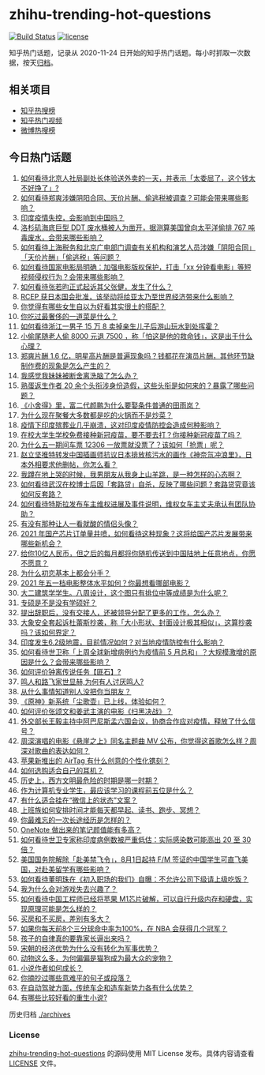 # zhihu-trending-hot-questions

[![Build Status](https://github.com/justjavac/zhihu-trending-hot-questions/workflows/ci/badge.svg?branch=master)](https://github.com/justjavac/zhihu-trending-hot-questions/actions)
[![license](https://img.shields.io/github/license/justjavac/zhihu-trending-hot-questions)](https://github.com/justjavac/zhihu-trending-hot-questions/blob/master/LICENSE)

知乎热门话题，记录从 2020-11-24 日开始的知乎热门话题。每小时抓取一次数据，按天[归档](./archives)。

## 相关项目

- [知乎热搜榜](https://github.com/justjavac/zhihu-trending-top-search)
- [知乎热门视频](https://github.com/justjavac/zhihu-trending-hot-video)
- [微博热搜榜](https://github.com/justjavac/weibo-trending-hot-search)

## 今日热门话题

<!-- BEGIN -->
<!-- 最后更新时间 Thu Apr 29 2021 03:06:47 GMT+0800 (China Standard Time) -->

1. [如何看待北京人社局副处长体验送外卖的一天，并表示「太委屈了，这个钱太不好挣了」?](https://www.zhihu.com/question/456959883)
2. [如何看待郑爽涉嫌阴阳合同、天价片酬、偷逃税被调查？可能会带来哪些影响？](https://www.zhihu.com/question/457029348)
3. [印度疫情失控，会影响到中国吗？](https://www.zhihu.com/question/456775767)
4. [洛杉矶海底巨型 DDT 废水桶被人为凿开，据测算美国曾向太平洋偷排 767
   吨毒废水，会带来哪些影响？](https://www.zhihu.com/question/456938149)
5. [如何看待上海税务和北京广电部门调查有关机构和演艺人员涉嫌「阴阳合同」「天价片酬」「偷逃税」等问题？](https://www.zhihu.com/question/457028571)
6. [如何看待国家电影局明确：加强电影版权保护，打击「xx
   分钟看电影」等短视频侵权行为？会带来哪些影响？](https://www.zhihu.com/question/456948544)
7. [如何看待张若昀正式起诉其父张健，发生了什么？](https://www.zhihu.com/question/457017364)
8. [RCEP 获日本国会批准，该举动将给亚太乃至世界经济带来什么影响？](https://www.zhihu.com/question/456947372)
9. [你觉得有哪些女生自以为好看其实很土的搭配？](https://www.zhihu.com/question/298265287)
10. [你吃过最奢侈的一道菜是什么？](https://www.zhihu.com/question/284676187)
11. [如何看待浙江一男子 15 万 8
    卖掉亲生儿子后游山玩水到处挥霍？](https://www.zhihu.com/question/456944988)
12. [小偷尾随老人偷 8000 元退 7500
    ，称「怕这是他的救命钱」，这是出于什么心理？](https://www.zhihu.com/question/456602957)
13. [郑爽片酬 1.6
    亿，明星高片酬是普遍现象吗？钱都花在演员片酬，其他环节缺制作费的现象是怎么产生的？](https://www.zhihu.com/question/456939801)
14. [我感觉我妹妹被断舍离洗脑了怎么办？](https://www.zhihu.com/question/289910192)
15. [熟蛋返生作者 20
    余个头衔涉身份造假，这些头衔是如何来的？暴露了哪些问题？](https://www.zhihu.com/question/456975288)
16. [《小舍得》里，富二代颜鹏为什么要娶条件普通的田雨岚？](https://www.zhihu.com/question/455511910)
17. [为什么现在聚餐大多数都是吃的火锅而不是炒菜？](https://www.zhihu.com/question/450776646)
18. [疫情下印度殡葬业几乎崩溃，这对印度疫情防控会造成何种影响？](https://www.zhihu.com/question/456842008)
19. [在校大学生学校免费接种新冠疫苗，要不要去打？你接种新冠疫苗了吗？](https://www.zhihu.com/question/447174102)
20. [为什么五一期间车票 12306
    一放票就没票了？该如何「抢票」呢？](https://www.zhihu.com/question/455215736)
21. [赵立坚推特转发中国插画师抗议日本排放核污水的画作《神奈氚冲浪里》，日本外相要求他删帖，你怎么看？](https://www.zhihu.com/question/456986557)
22. [我蹲在地上哭的时候，我男朋友从我身上山羊跳，是一种怎样的心态啊？](https://www.zhihu.com/question/51865062)
23. [如何看待武汉在校博士后因「套路贷」自杀，反映了哪些问题？套路贷究竟该如何反套路？](https://www.zhihu.com/question/456975878)
24. [如何看待特斯拉发布车主维权进展及事件说明，维权女车主丈夫承认有团队协助？](https://www.zhihu.com/question/456947306)
25. [有没有那种让人一看就酸的情侣头像？](https://www.zhihu.com/question/432753689)
26. [2021
    年国产芯片订单量井喷，如何看待这种现象？这将给国产芯片发展带来哪些新机会？](https://www.zhihu.com/question/456099048)
27. [给你10亿人民币，但之后的每月都将你随机传送到中国陆地上任意地点，你愿不愿意？](https://www.zhihu.com/question/454152922)
28. [为什么初恋基本上都会分手？](https://www.zhihu.com/question/24684849)
29. [2021 年五一档电影整体水平如何？你最想看哪部电影？](https://www.zhihu.com/question/450815534)
30. [大二建筑学学生。八周设计，这个图只有排位中等成绩是为什么呢？](https://www.zhihu.com/question/456920592)
31. [专硕是不是没有学硕好？](https://www.zhihu.com/question/298325526)
32. [提出辞职后，没有交接人，还被领导分配了更多的工作，怎么办？](https://www.zhihu.com/question/447715344)
33. [大象安全套起诉杜蕾斯抄袭，称「大小形状、封面设计极其相似」，这算抄袭吗？该如何界定？](https://www.zhihu.com/question/456790436)
34. [印度发生6.2级地震，目前情况如何？对当地疫情防控有什么影响？](https://www.zhihu.com/question/456981781)
35. [如何看待世卫称「上周全球新增病例约为疫情前 5
    月总和」？大规模激增的原因是什么？会带来哪些影响？](https://www.zhihu.com/question/456769223)
36. [如何评价钟离传说任务【匪石】?](https://www.zhihu.com/question/456974363)
37. [鸣人和路飞家世显赫,为何有人讨厌鸣人?](https://www.zhihu.com/question/455957638)
38. [从什么事情知道别人没把你当朋友？](https://www.zhihu.com/question/360519545)
39. [《原神》新系统「尘歌壶」已上线，体验如何？](https://www.zhihu.com/question/456970363)
40. [如何评价张颂文和姜武主演的电影《扫黑决战》？](https://www.zhihu.com/question/455752818)
41. [外交部长王毅主持中阿巴尼斯孟六国会议，协商合作应对疫情，释放了什么信号？](https://www.zhihu.com/question/456886110)
42. [周深演唱的电影《悬崖之上》同名主题曲 MV
    公布，你觉得这首歌怎么样？周深对歌曲的表达如何？](https://www.zhihu.com/question/456950487)
43. [苹果新推出的 AirTag 有什么创意的个性化镌刻？](https://www.zhihu.com/question/455987685)
44. [如何选购适合自己的耳机？](https://www.zhihu.com/question/20141968)
45. [历史上，西方文明最危险的时期是哪一时期？](https://www.zhihu.com/question/274409322)
46. [作为计算机专业学生，最应该学习的课程前五位是什么？](https://www.zhihu.com/question/19628851)
47. [有什么适合挂在“微信上的状态”文案？](https://www.zhihu.com/question/442605862)
48. [上班族如何安排时间才能每天都早起、读书、跑步、冥想？](https://www.zhihu.com/question/28042735)
49. [你最难忘的一次长途经历是怎样的？](https://www.zhihu.com/question/455993042)
50. [OneNote 做出来的笔记颜值能有多高？](https://www.zhihu.com/question/57139472)
51. [如何看待世卫专家称印度病例数被严重低估：实际感染数可能高出 20 至 30
    倍？](https://www.zhihu.com/question/456888205)
52. [美国国务院解除「赴美禁飞令」，8月1日起持 F/M
    签证的中国学生可直飞美国，对赴美留学有哪些影响？](https://www.zhihu.com/question/456808004)
53. [如何看待董明珠在《初入职场的我们》自曝：不允许公司下级请上级吃饭？](https://www.zhihu.com/question/456868276)
54. [我为什么会对游戏失去兴趣了？](https://www.zhihu.com/question/456902574)
55. [如何看待中国工程师已经将苹果
    M1芯片破解，可以自行升级内存和硬盘，实现原理可能是怎么样的？](https://www.zhihu.com/question/453213586)
56. [买房和不买房，差别有多大？](https://www.zhihu.com/question/425084039)
57. [如果你每天前8个三分球命中率为100%，在 NBA
    会获得几个冠军？](https://www.zhihu.com/question/456430700)
58. [孩子的自律真的要靠家长逼出来吗？](https://www.zhihu.com/question/436192830)
59. [宋朝的经济优势为什么没有转化为军事优势？](https://www.zhihu.com/question/455435936)
60. [动物这么多，为何偏偏是猫狗成为最大众的宠物？](https://www.zhihu.com/question/455496520)
61. [小说作者如何成长？](https://www.zhihu.com/question/456380028)
62. [你摘抄过哪些意难平的句子或段落？](https://www.zhihu.com/question/430494155)
63. [在自动驾驶方面，传统车企和造车新势力各有什么优势？](https://www.zhihu.com/question/456829827)
64. [有哪些比较好看的重生小说?](https://www.zhihu.com/question/311447766)

<!-- END -->

历史归档 [./archives](./archives)

### License

[zhihu-trending-hot-questions](https://github.com/justjavac/zhihu-trending-hot-questions)
的源码使用 MIT License 发布。具体内容请查看 [LICENSE](./LICENSE) 文件。
